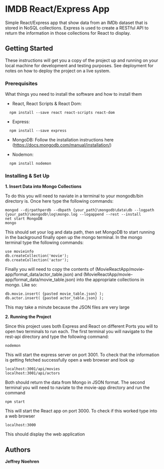 # IMDB React/Express App

Simple React/Express app that show data from an IMDb dataset that is stored in NoSQL collections. Express is used to create a RESTful API to return the information in those collections for React to display.

## Getting Started

These instructions will get you a copy of the project up and running on your local machine for development and testing purposes. See deployment for notes on how to deploy the project on a live system.

### Prerequisites

What things you need to install the software and how to install them

* React, React Scripts & React Dom:  
```
  npm install --save react react-scripts react-dom
```
* Express: 
```
  npm install --save express
```
* MongoDB: Follow the installation instructions here (https://docs.mongodb.com/manual/installation/)

* Nodemon: 
```
  npm install nodemon
```

### Installing & Set Up

**1. Insert Data into Mongo Collections** 

To do this you will need to naviate in a terminal to your mongodb/bin directory is. Once here type the following commands:
```
mongod --dirpathperdb --dbpath {your_path}\mongodb\data\db --logpath {your_path}\mongodb\log\mongo.log --logappend --rest --install
net start MongoDB
mongo
```
This should set your log and data path, then set MongoDB to start running in the background finally open up the mongo terminal. In the mongo terminal type the following commands:
```
use movieinfo
db.createCollection('movie');
db.createCollection('actor');
```
Finally you will need to copy the contents of (MovieReactApp/movie-app/format_data/actor_table.json) and (MovieReactApp/movie-app/format_data/movie_table.json) into the appropriate collections in mongo. Like so:
```
db.movie.insert( {pasted movie_table.json} );
db.actor.insert( {pasted actor_table.json} );
```
This may take a minute because the JSON files are very large

**2. Running the Project**

Since this project uses both Express and React on different Ports you will to open two terminals to run each. The first terminal you will navigate to the rest-api directory and type the following command:
```
nodemon
```
This will start the express server on port 3001. To check that the information is getting fetched successfully open a web browser and look up
```
localhost:3001/api/movies
localhost:3001/api/actors
```
Both should return the data from Mongo in JSON format. The second terminal you will need to naviate to the movie-app directory and run the command
```
npm start
```
This will start the React app on port 3000. To check if this worked type into a web browser
```
localhost:3000
```
This should display the web application

## Authors

**Jeffrey Noehren**

